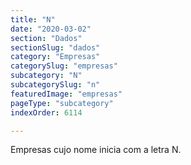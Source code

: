 ```yaml
---
title: "N"
date: "2020-03-02"
section: "Dados"
sectionSlug: "dados"
category: "Empresas"
categorySlug: "empresas"
subcategory: "N"
subcategorySlug: "n"
featuredImage: "empresas"
pageType: "subcategory"
indexOrder: 6114

---
```


Empresas cujo nome inicia com a letra N.